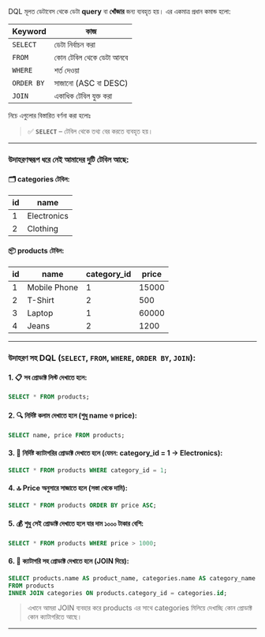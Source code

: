 
DQL মূলত ডেটাবেস থেকে ডেটা **query** বা **খোঁজার** জন্য ব্যবহৃত হয়। এর একমাত্র প্রধান কমান্ড হলো:

| Keyword    | কাজ                      |
| ---------- | ------------------------ |
| `SELECT`   | ডেটা নির্বাচন করা        |
| `FROM`     | কোন টেবিল থেকে ডেটা আনবে |
| `WHERE`    | শর্ত দেওয়া               |
| `ORDER BY` | সাজানো (ASC বা DESC)     |
| `JOIN`     | একাধিক টেবিল যুক্ত করা   |

নিচে এগুলোর বিস্তারিত বর্ণনা করা হলোঃ

> ✅ **`SELECT`** – টেবিল থেকে তথ্য বের করতে ব্যবহৃত হয়।

---

###  উদাহরণস্বরূপ ধরে নেই আমাদের দুটি টেবিল আছে:

#### 🗂️ **categories** টেবিল:

|id|name|
|---|---|
|1|Electronics|
|2|Clothing|

#### 📦 **products** টেবিল:

|id|name|category_id|price|
|---|---|---|---|
|1|Mobile Phone|1|15000|
|2|T-Shirt|2|500|
|3|Laptop|1|60000|
|4|Jeans|2|1200|

---

### উদাহরণ সহ DQL (`SELECT`, `FROM`, `WHERE`, `ORDER BY`, `JOIN`):

#### 1. 📋 সব প্রোডাক্ট লিস্ট দেখাতে হলে:

```sql
SELECT * FROM products;
```

#### 2. 🔍 নির্দিষ্ট কলাম দেখাতে হলে (শুধু name ও price):

```sql
SELECT name, price FROM products;
```

#### 3. 🔎 নির্দিষ্ট ক্যাটাগরির প্রোডাক্ট দেখাতে হলে (যেমন: category_id = 1 → Electronics):

```sql
SELECT * FROM products WHERE category_id = 1;
```

#### 4. 🔝 Price অনুসারে সাজাতে হলে (সস্তা থেকে দামি):

```sql
SELECT * FROM products ORDER BY price ASC;
```

#### 5. 💰 শুধু সেই প্রোডাক্ট দেখাতে হলে যার দাম ১০০০ টাকার বেশি:

```sql
SELECT * FROM products WHERE price > 1000;
```

#### 6. 🔄 ক্যাটাগরি সহ প্রোডাক্ট দেখাতে হলে (JOIN দিয়ে):

```sql
SELECT products.name AS product_name, categories.name AS category_name
FROM products
INNER JOIN categories ON products.category_id = categories.id;
```

> এখানে আমরা JOIN ব্যবহার করে products এর সাথে categories মিলিয়ে দেখাচ্ছি কোন প্রোডাক্ট কোন ক্যাটাগরিতে আছে।

---
